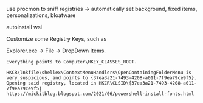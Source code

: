 use procmon to sniff registries -> automatically set background, fixed items, personalizations, bloatware

autoinstall wsl






Customize some Registry Keys, such as 

Explorer.exe -> File -> DropDown Items.
    
    Everything points to Computer\HKEY_CLASSES_ROOT.
    
    HKCR\lnkfile\shellex\ContextMenuHandlers\OpenContainingFolderMenu is very suspicious, and points to {37ea3a21-7493-4208-a011-7f9ea79ce9f5}.
    Opening said registry, located in HKCR\CLSID\{37ea3a21-7493-4208-a011-7f9ea79ce9f5}
    https://mickitblog.blogspot.com/2021/06/powershell-install-fonts.html